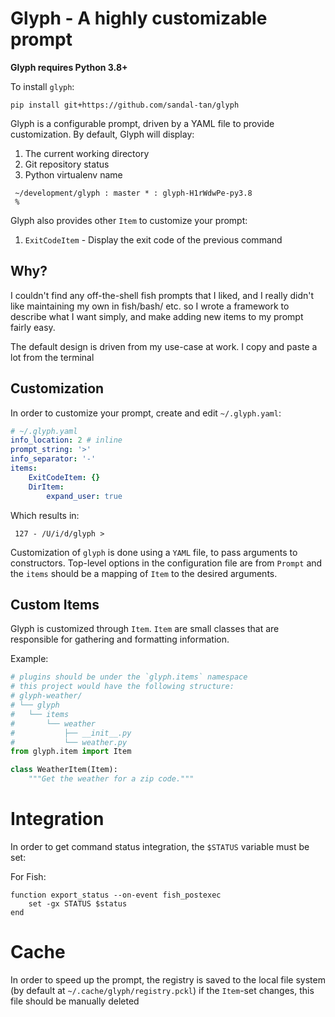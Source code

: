 # Glyph - A highly customizable prompt

**Glyph requires Python 3.8+**

To install `glyph`:

```shell
pip install git+https://github.com/sandal-tan/glyph

```

Glyph is a configurable prompt, driven by a YAML file to provide customization. By default, Glyph will display:

1. The current working directory
2. Git repository status
3. Python virtualenv name

```shell
 ~/development/glyph : master * : glyph-H1rWdwPe-py3.8
 %
```

Glyph also provides other `Item` to customize your prompt:

1. `ExitCodeItem` - Display the exit code of the previous command

## Why?

I couldn't find any off-the-shell fish prompts that I liked, and I really didn't like maintaining my own in fish/bash/
etc. so I wrote a framework to describe what I want simply, and make adding new items to my prompt fairly easy.

The default design is driven from my use-case at work. I copy and paste a lot from the terminal

## Customization

In order to customize your prompt, create and edit `~/.glyph.yaml`:

```yaml
# ~/.glyph.yaml
info_location: 2 # inline
prompt_string: '>'
info_separator: '-'
items:
    ExitCodeItem: {}
    DirItem:
        expand_user: true
```

Which results in:

```shell
 127 - /U/i/d/glyph >
```

Customization of `glyph` is done using a `YAML` file, to pass arguments to constructors. Top-level options
in the configuration file are from `Prompt` and the `items` should be a mapping of `Item` to the desired arguments.

## Custom Items

Glyph is customized through `Item`. `Item` are small classes that are responsible for gathering and formatting
information.

Example:

```python
# plugins should be under the `glyph.items` namespace
# this project would have the following structure:
# glyph-weather/
# └── glyph
#   └── items
#       └── weather
#           ├── __init__.py
#           └── weather.py
from glyph.item import Item

class WeatherItem(Item):
    """Get the weather for a zip code."""
```

# Integration

In order to get command status integration, the `$STATUS` variable must be set:

For Fish:

```
function export_status --on-event fish_postexec
    set -gx STATUS $status
end
```

# Cache

In order to speed up the prompt, the registry is saved to the local file system (by default at
`~/.cache/glyph/registry.pckl`) if the `Item`-set changes, this file should be manually deleted
